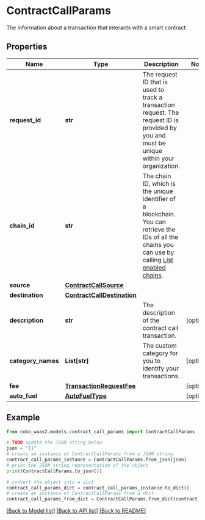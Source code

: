 # ContractCallParams

The information about a transaction that interacts with a smart contract

## Properties

Name | Type | Description | Notes
------------ | ------------- | ------------- | -------------
**request_id** | **str** | The request ID that is used to track a transaction request. The request ID is provided by you and must be unique within your organization. | 
**chain_id** | **str** | The chain ID, which is the unique identifier of a blockchain. You can retrieve the IDs of all the chains you can use by calling [List enabled chains](https://www.cobo.com/developers/v2/api-references/wallets/list-enabled-chains). | 
**source** | [**ContractCallSource**](ContractCallSource.md) |  | 
**destination** | [**ContractCallDestination**](ContractCallDestination.md) |  | 
**description** | **str** | The description of the contract call transaction. | [optional] 
**category_names** | **List[str]** | The custom category for you to identify your transactions. | [optional] 
**fee** | [**TransactionRequestFee**](TransactionRequestFee.md) |  | [optional] 
**auto_fuel** | [**AutoFuelType**](AutoFuelType.md) |  | [optional] 

## Example

```python
from cobo_waas2.models.contract_call_params import ContractCallParams

# TODO update the JSON string below
json = "{}"
# create an instance of ContractCallParams from a JSON string
contract_call_params_instance = ContractCallParams.from_json(json)
# print the JSON string representation of the object
print(ContractCallParams.to_json())

# convert the object into a dict
contract_call_params_dict = contract_call_params_instance.to_dict()
# create an instance of ContractCallParams from a dict
contract_call_params_from_dict = ContractCallParams.from_dict(contract_call_params_dict)
```
[[Back to Model list]](../README.md#documentation-for-models) [[Back to API list]](../README.md#documentation-for-api-endpoints) [[Back to README]](../README.md)


